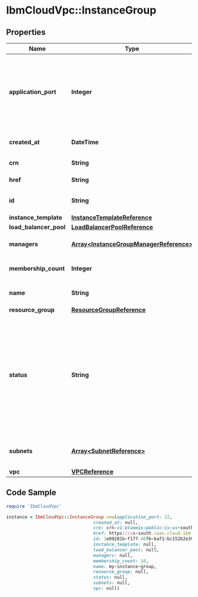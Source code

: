 # IbmCloudVpc::InstanceGroup

## Properties

Name | Type | Description | Notes
------------ | ------------- | ------------- | -------------
**application_port** | **Integer** | Required if specifying a load balancer pool only. Used by the instance group when scaling up instances to supply the port for the load balancer pool member. | [optional] 
**created_at** | **DateTime** | The date and time that the instance group was created | 
**crn** | **String** | The CRN for this instance group | 
**href** | **String** | The URL for this instance group | 
**id** | **String** | The unique identifier for this instance group | 
**instance_template** | [**InstanceTemplateReference**](InstanceTemplateReference.md) |  | 
**load_balancer_pool** | [**LoadBalancerPoolReference**](LoadBalancerPoolReference.md) |  | [optional] 
**managers** | [**Array&lt;InstanceGroupManagerReference&gt;**](InstanceGroupManagerReference.md) | Array of references to managers for the instance group | 
**membership_count** | **Integer** | The number of instances in the instance group | [default to 0]
**name** | **String** | The user-defined name for this instance group | 
**resource_group** | [**ResourceGroupReference**](ResourceGroupReference.md) |  | 
**status** | **String** | The status of the instance group - &#x60;deleting&#x60;: Group is being deleted - &#x60;healthy&#x60;: Group has &#x60;membership_count&#x60; instances - &#x60;scaling&#x60;: Instances in the group are being created or deleted to reach              &#x60;membership_count&#x60; - &#x60;unhealthy&#x60;: Group is unable to reach &#x60;membership_count&#x60; instances | 
**subnets** | [**Array&lt;SubnetReference&gt;**](SubnetReference.md) | Array of references to subnets to use when creating new instances | 
**vpc** | [**VPCReference**](VPCReference.md) |  | 

## Code Sample

```ruby
require 'IbmCloudVpc'

instance = IbmCloudVpc::InstanceGroup.new(application_port: 22,
                                 created_at: null,
                                 crn: crn:v1:bluemix:public:is:us-south-1:a/123456::instance-group:1e09281b-f177-46fb-baf1-bc152b2e391a,
                                 href: https://us-south.iaas.cloud.ibm.com/v1/instance_groups/1e09281b-f177-46fb-baf1-bc152b2e391a,
                                 id: 1e09281b-f177-46fb-baf1-bc152b2e391a,
                                 instance_template: null,
                                 load_balancer_pool: null,
                                 managers: null,
                                 membership_count: 10,
                                 name: my-instance-group,
                                 resource_group: null,
                                 status: null,
                                 subnets: null,
                                 vpc: null)
```


